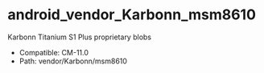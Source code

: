 # android_vendor_Karbonn_msm8610
Karbonn Titanium S1 Plus proprietary blobs 
- Compatible: CM-11.0
- Path: vendor/Karbonn/msm8610